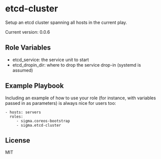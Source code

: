 etcd-cluster
============

Setup an etcd cluster spanning all hosts in the current play.

Current version: 0.0.6

Role Variables
--------------

- etcd_service: the service unit to start
- etcd_dropin_dir: where to drop the service drop-in (systemd is assumed)

Example Playbook
----------------

Including an example of how to use your role (for instance, with variables passed in as parameters) is always nice for users too:

    - hosts: servers
      roles:
         - sigma.coreos-bootstrap
         - sigma.etcd-cluster

License
-------

MIT
